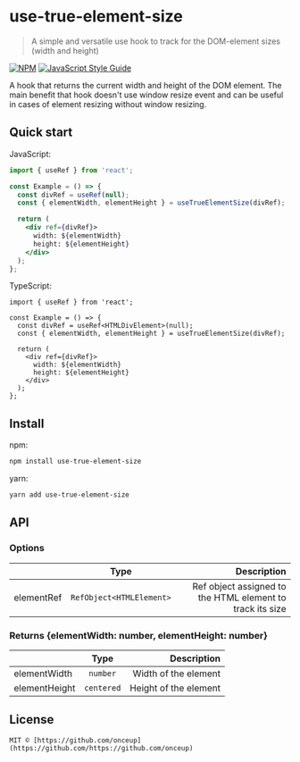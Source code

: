# use-true-element-size

> A simple and versatile use hook to track for the DOM-element sizes (width and height)

[![NPM](https://img.shields.io/npm/v/use-true-element-size.svg)](https://www.npmjs.com/package/use-true-element-size) [![JavaScript Style Guide](https://img.shields.io/badge/code_style-standard-brightgreen.svg)](https://standardjs.com)

A hook that returns the current width and height of the DOM element. The main benefit that hook doesn't use window resize event and can be useful in cases of element resizing without window resizing.

## Quick start

JavaScript:

```jsx
import { useRef } from 'react';

const Example = () => {
  const divRef = useRef(null);
  const { elementWidth, elementHeight } = useTrueElementSize(divRef);

  return (
    <div ref={divRef}>
      width: ${elementWidth}
      height: ${elementHeight}
    </div>
  );
};
```

TypeScript:

```tsx
import { useRef } from 'react';

const Example = () => {
  const divRef = useRef<HTMLDivElement>(null);
  const { elementWidth, elementHeight } = useTrueElementSize(divRef);

  return (
    <div ref={divRef}>
      width: ${elementWidth}
      height: ${elementHeight}
    </div>
  );
};
```

## Install

npm:

```bash
npm install use-true-element-size
```

yarn:

```bash
yarn add use-true-element-size
```

## API

### Options

|            |           Type           |                                               Description |
| ---------- | :----------------------: | --------------------------------------------------------: |
| elementRef | `RefObject<HTMLElement>` | Ref object assigned to the HTML element to track its size |

### Returns {elementWidth: number, elementHeight: number}

|               |    Type    |           Description |
| ------------- | :--------: | --------------------: |
| elementWidth  |  `number`  |  Width of the element |
| elementHeight | `centered` | Height of the element |

## License

```
MIT © [https://github.com/onceup](https://github.com/https://github.com/onceup)
```
